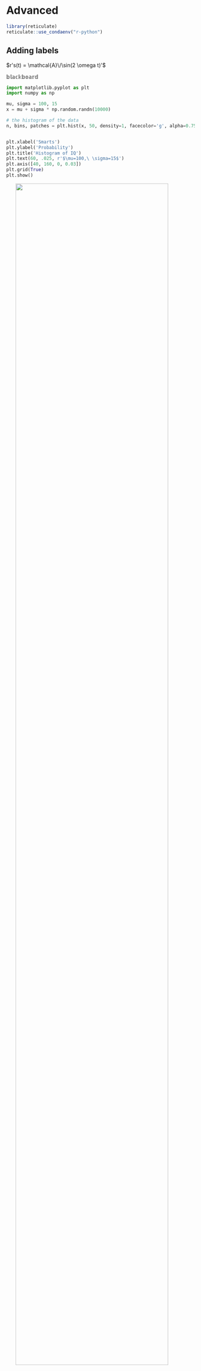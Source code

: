 # Advanced


```r
library(reticulate)
reticulate::use_condaenv("r-python")
```

## Adding labels


$r's(t) = \mathcal{A}\/\sin(2 \omega t)'$



$\mathbb{blackboard}$





```python
import matplotlib.pyplot as plt
import numpy as np

mu, sigma = 100, 15
x = mu + sigma * np.random.randn(10000)

# the histogram of the data
n, bins, patches = plt.hist(x, 50, density=1, facecolor='g', alpha=0.75)


plt.xlabel('Smarts')
plt.ylabel('Probability')
plt.title('Histogram of IQ')
plt.text(60, .025, r'$\mu=100,\ \sigma=15$')
plt.axis([40, 160, 0, 0.03])
plt.grid(True)
plt.show()
```

<img src="08-advanced_files/figure-html/unnamed-chunk-2-1.png" width="90%" style="display: block; margin: auto;" />




```python
# https://matplotlib.org/gallery/subplots_axes_and_figures/subplots_adjust.html#sphx-glr-gallery-subplots-axes-and-figures-subplots-adjust-py

import matplotlib.pyplot as plt
import numpy as np

# Fixing random state for reproducibility
np.random.seed(19680801)


plt.subplot(211)
plt.imshow(np.random.random((100, 100)), cmap=plt.cm.BuPu_r)
plt.subplot(212)
plt.imshow(np.random.random((100, 100)), cmap=plt.cm.BuPu_r)

plt.subplots_adjust(bottom=0.1, right=0.8, top=0.9)
cax = plt.axes([0.85, 0.1, 0.075, 0.8])
plt.colorbar(cax=cax)
plt.show()
```

<img src="08-advanced_files/figure-html/unnamed-chunk-3-1.png" width="90%" style="display: block; margin: auto;" />



```python
# https://matplotlib.org/gallery/text_labels_and_annotations/figlegend_demo.html#sphx-glr-gallery-text-labels-and-annotations-figlegend-demo-py

import numpy as np
import matplotlib.pyplot as plt

fig, axs = plt.subplots(1, 2)

x = np.arange(0.0, 2.0, 0.02)
y1 = np.sin(2 * np.pi * x)
y2 = np.exp(-x)
l1, l2 = axs[0].plot(x, y1, 'rs-', x, y2, 'go')

y3 = np.sin(4 * np.pi * x)
y4 = np.exp(-2 * x)
l3, l4 = axs[1].plot(x, y3, 'yd-', x, y4, 'k^')

fig.legend((l1, l2), ('Line 1', 'Line 2'), 'upper left')
fig.legend((l3, l4), ('Line 3', 'Line 4'), 'upper right')

plt.tight_layout()
plt.show()
```

<img src="08-advanced_files/figure-html/unnamed-chunk-4-1.png" width="90%" style="display: block; margin: auto;" />




```python
names = ['group_a', 'group_b', 'group_c']
values = [1, 10, 100]

plt.figure(figsize=(9, 3))

plt.subplot(131)
plt.bar(names, values)
plt.subplot(132)
plt.scatter(names, values)
plt.subplot(133)
plt.plot(names, values)
plt.suptitle('Categorical Plotting')
plt.show()
```

<img src="08-advanced_files/figure-html/unnamed-chunk-5-1.png" width="90%" style="display: block; margin: auto;" />



```python
# https://www.python-course.eu/matplotlib_multiple_figures.php

import matplotlib.gridspec as gridspec
import matplotlib.pyplot as plt
import numpy as np

plt.figure(figsize=(6, 4))
G = gridspec.GridSpec(3, 3)
X = np.linspace(0, 2 * np.pi, 50, endpoint=True)
F1 = 2.8 * np.cos(X)
F2 = 5 * np.sin(X)
F3 = 0.3 * np.sin(X)
axes_1 = plt.subplot(G[0, :])
axes_1.plot(X, F1, 'r-', X, F2)
axes_2 = plt.subplot(G[1, :-1])
axes_2.plot(X, F3)
axes_3 = plt.subplot(G[1:, -1])
axes_3.plot([1,2,3,4], [1,10,100,1000], 'b-')
axes_4 = plt.subplot(G[-1, 0])
axes_4.plot([1,2,3,4], [47, 11, 42, 60], 'r-')
axes_5 = plt.subplot(G[-1, -2])
axes_5.plot([1,2,3,4], [7, 5, 4, 3.8])
plt.tight_layout()
plt.show()
```

<img src="08-advanced_files/figure-html/unnamed-chunk-6-1.png" width="90%" style="display: block; margin: auto;" />



```python
# https://matplotlib.org/gallery/text_labels_and_annotations/figlegend_demo.html#sphx-glr-gallery-text-labels-and-annotations-figlegend-demo-py

import numpy as np
import matplotlib.pyplot as plt

fig, axs = plt.subplots(1, 2)

x = np.arange(0.0, 2.0, 0.02)
y1 = np.sin(2 * np.pi * x)
y2 = np.exp(-x)
l1, l2 = axs[0].plot(x, y1, 'rs-', x, y2, 'go')

y3 = np.sin(4 * np.pi * x)
y4 = np.exp(-2 * x)
l3, l4 = axs[1].plot(x, y3, 'yd-', x, y4, 'k^')

fig.legend((l1, l2), ('Line 1', 'Line 2'), 'upper left')
fig.legend((l3, l4), ('Line 3', 'Line 4'), 'upper right')

plt.tight_layout()
plt.show()
```

<img src="08-advanced_files/figure-html/unnamed-chunk-7-1.png" width="90%" style="display: block; margin: auto;" />


## Change of axes


```python
# Fixing random state for reproducibility
np.random.seed(19680801)

# make up some data in the open interval (0, 1)
y = np.random.normal(loc=0.5, scale=0.4, size=1000)
y = y[(y > 0) & (y < 1)]
y.sort()
x = np.arange(len(y))

# plot with various axes scales
plt.figure()

# linear
plt.subplot(221)
plt.plot(x, y)
plt.yscale('linear')
plt.title('linear')
plt.grid(True)

# log
plt.subplot(222)
plt.plot(x, y)
plt.yscale('log')
plt.title('log')
plt.grid(True)

# symmetric log
plt.subplot(223)
plt.plot(x, y - y.mean())
plt.yscale('symlog', linthresh=0.01)
plt.title('symlog')
plt.grid(True)

# logit
plt.subplot(224)
plt.plot(x, y)
plt.yscale('logit')
plt.title('logit')
plt.grid(True)
# Adjust the subplot layout, because the logit one may take more space
# than usual, due to y-tick labels like "1 - 10^{-3}"
plt.subplots_adjust(top=0.92, bottom=0.08, left=0.10, right=0.95, hspace=0.25,
                    wspace=0.35)

plt.show()
```

<img src="08-advanced_files/figure-html/unnamed-chunk-8-1.png" width="90%" style="display: block; margin: auto;" />





```python
# https://matplotlib.org/gallery/subplots_axes_and_figures/subplots_adjust.html#sphx-glr-gallery-subplots-axes-and-figures-subplots-adjust-py

import matplotlib.pyplot as plt
import numpy as np

# Fixing random state for reproducibility
np.random.seed(19680801)


plt.subplot(211)
plt.imshow(np.random.random((100, 100)), cmap=plt.cm.BuPu_r)
plt.subplot(212)
plt.imshow(np.random.random((100, 100)), cmap=plt.cm.BuPu_r)

plt.subplots_adjust(bottom=0.1, right=0.8, top=0.9)
cax = plt.axes([0.85, 0.1, 0.075, 0.8])
plt.colorbar(cax=cax)
plt.show()
```

<img src="08-advanced_files/figure-html/unnamed-chunk-9-1.png" width="90%" style="display: block; margin: auto;" />



```python
# step demo
# https://matplotlib.org/gallery/lines_bars_and_markers/step_demo.html#sphx-glr-gallery-lines-bars-and-markers-step-demo-py

import numpy as np
from numpy import ma
import matplotlib.pyplot as plt

x = np.arange(1, 7, 0.4)
y0 = np.sin(x)
y = y0.copy() + 2.5

plt.step(x, y, label='pre (default)')

y -= 0.5
plt.step(x, y, where='mid', label='mid')

y -= 0.5
plt.step(x, y, where='post', label='post')

y = ma.masked_where((y0 > -0.15) & (y0 < 0.15), y - 0.5)
plt.step(x, y, label='masked (pre)')

plt.legend()

plt.xlim(0, 7)
plt.ylim(-0.5, 4)
plt.show()
```

<img src="08-advanced_files/figure-html/unnamed-chunk-10-1.png" width="90%" style="display: block; margin: auto;" />
